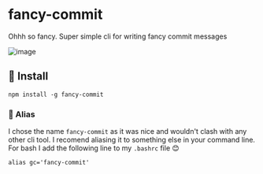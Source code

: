 # fancy-commit
Ohhh so fancy. Super simple cli for writing fancy commit messages

![image](https://user-images.githubusercontent.com/11341355/51806392-5ab57100-2271-11e9-9396-4c75bde730ee.png)

## 🚀 Install
```
npm install -g fancy-commit
```

### 🙈 Alias
I chose the name `fancy-commit` as it was nice and wouldn't clash with any other cli tool. I recomend aliasing it to something else in your command line. For bash I add the following line to my `.bashrc` file 😊
```
alias gc='fancy-commit'
```
